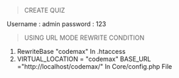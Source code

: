 > CREATE QUIZ

Username : admin
password : 123

>  USING URL MODE REWRITE CONDITION

1.   RewriteBase "codemax" In .htaccess
2.   VIRTUAL_LOCATION = "codemax"
     BASE_URL ="http://localhost/codemax/" In Core/config.php File
     
     
     
  
